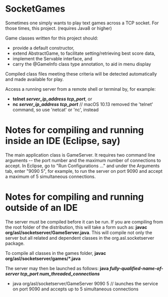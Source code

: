 # SocketGames
Sometimes one simply wants to play text games across a TCP socket.  For those times, this project. (requires Java8 or higher) 

Game classes written for this project should:
* provide a default constructor,  
* extend AbstractGame, to facilitate setting/retrieving best score data,
* implement the Servable interface, and  
* carry the @GameInfo class type annotation, to aid in menu display  

Compiled class files meeting these criteria will be detected automatically and made available for play. 

Access a running server from a remote shell or terminal by, for example: 
* <b>telnet <i>server_ip_address tcp_port</i></b>, or  
* <b>nc <i>server_ip_address tcp_port</i></b> // macOS 10.13 removed the 'telnet' command, so use 'netcat' or 'nc', instead

# Notes for compiling and running inside an IDE (Eclipse, say)
The main application class is GameServer.  It requires two command line arguments -- the port number and the maximum number of connections to accept.  In Eclipse, go to "Run Configurations ..." and under the Arguments tab, enter "9090 5", for example, to run the server on port 9090 and accept a maximum of 5 simultaneous connections.

# Notes for compiling and running outside of an IDE
The server must be compiled before it can be run.  If you are compiling from the root folder of the distribution, this will take a form such as: <b> javac org/asl/socketserver/GameServer.java</b>.  This will compile not only the server but all related and dependent classes in the org.asl.socketserver package. 

To compile all classes in the games folder, <b> javac org/asl/socketserver/games/*.java</b>

The server may then be launched as follows: <b> java <i>fully-qualified-name-of-server</i> <i>tcp_port</i> <i>num_threaded_connections</i> </b>
* java org/asl/socketserver/GameServer 9090 5 // launches the service on port 9090 and accepts up to 5 simultaneous connections
